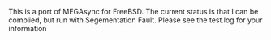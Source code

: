 This is a port of MEGAsync for FreeBSD.
The current status is that I can be complied, but run with Segementation Fault.
Please see the test.log for your information
